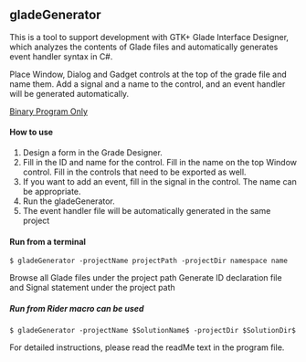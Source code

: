 ## gladeGenerator
 This is a tool to support development with GTK+ Glade Interface Designer, which analyzes the contents of Glade files and automatically generates event handler syntax in C#.
 
Place Window, Dialog and Gadget controls at the top of the grade file and name them.
Add a signal and a name to the control, and an event handler will be generated automatically.

<a href="https://github.com/iotagtk/archive">Binary Program Only</a>

#### How to use
1. Design a form in the Grade Designer.
1. Fill in the ID and name for the control. Fill in the name on the top Window control. Fill in the controls that need to be exported as well.
1. If you want to add an event, fill in the signal in the control. The name can be appropriate.
1. Run the gladeGenerator.
1. The event handler file will be automatically generated in the same project

#### Run from a terminal

```
$ gladeGenerator -projectName projectPath -projectDir namespace name
```

Browse all Glade files under the project path
Generate ID declaration file and Signal statement under the project path


##### Run from Rider macro can be used
```
$ gladeGenerator -projectName $SolutionName$ -projectDir $SolutionDir$
```

For detailed instructions, please read the readMe text in the program file.
